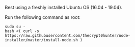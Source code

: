 Best using a freshly installed Ubuntu OS (16.04 - 19.04). 

Run the following command as root:

```
sudo su -
bash <( curl -s https://raw.githubusercontent.com/thecrypt0hunter/node-installer/master/install-node.sh )
```
